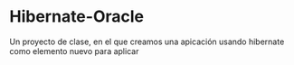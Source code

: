 # Hibernate-Oracle
Un proyecto de clase, en el que creamos una apicación usando hibernate como elemento nuevo para aplicar
